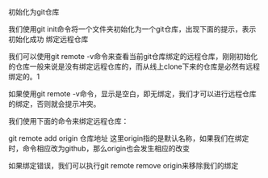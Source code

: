 初始化为git仓库

我们使用git init命令将一个文件夹初始化为一个git仓库，出现下面的提示，表示初始化成功
绑定远程仓库

我们可以使用git remote -v命令来查看当前git仓库绑定的远程仓库，刚刚初始化的仓库一般来说是没有绑定远程仓库的，而从线上clone下来的仓库是必然有远程绑定的。1

如果使用git remote -v命令，显示是空白，即无绑定，我们才可以进行远程仓库的绑定，否则就会提示冲突。

我们使用下面的命令来绑定远程仓库：

git remote add origin 仓库地址
这里origin指的是默认名称，如果我们在绑定时，命令相应改为github，那么origin也会发生相应的改变

如果绑定错误，我们可以执行git remote remove origin来移除我们的绑定